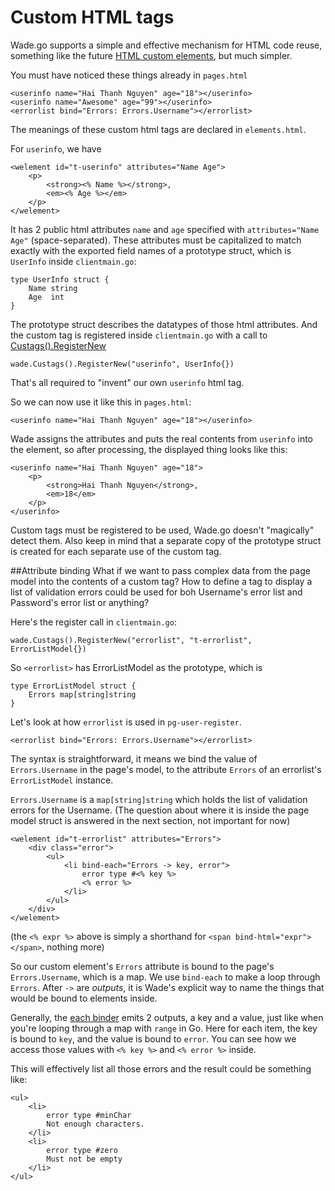 # Custom HTML tags

Wade.go supports a simple and effective mechanism for HTML code reuse, something like the future [HTML custom elements](http://www.html5rocks.com/en/tutorials/webcomponents/customelements/), but much simpler.

You must have noticed these things already in `pages.html`

    <userinfo name="Hai Thanh Nguyen" age="18"></userinfo>
    <userinfo name="Awesome" age="99"></userinfo>
    <errorlist bind="Errors: Errors.Username"></errorlist>

The meanings of these custom html tags are declared in `elements.html`.

For `userinfo`, we have

    <welement id="t-userinfo" attributes="Name Age">
        <p>
            <strong><% Name %></strong>,
            <em><% Age %></em>
        </p>
    </welement>
It has 2 public html attributes `name` and `age` specified with `attributes="Name Age"` (space-separated). These attributes must be capitalized to match exactly with the exported field names of a prototype struct, which is `UserInfo` inside `clientmain.go`:

    type UserInfo struct {
    	Name string
    	Age  int
    }
The prototype struct describes the datatypes of those html attributes. And the custom tag is registered inside `clientmain.go` with a call to [Custags().RegisterNew](http://godoc.org/github.com/phaikawl/wade#Wade.Custags)

    wade.Custags().RegisterNew("userinfo", UserInfo{})

That's all required to "invent" our own `userinfo` html tag.

So we can now use it like this in `pages.html`:

    <userinfo name="Hai Thanh Nguyen" age="18"></userinfo>
Wade assigns the attributes and puts the real contents from `userinfo` into the element, so after processing, the displayed thing looks like this:

    <userinfo name="Hai Thanh Nguyen" age="18">
        <p>
            <strong>Hai Thanh Nguyen</strong>,
            <em>18</em>
        </p>
    </userinfo>
Custom tags must be registered to be used, Wade.go doesn't "magically" detect them. Also keep in mind that a separate copy of the prototype struct is created for each separate use of the custom tag.

##Attribute binding
What if we want to pass complex data from the page model into the contents of a custom tag? How to define a tag to display a list of validation errors could be used for boh Username's error list and Password's error list or anything?

Here's the register call in `clientmain.go`:

    wade.Custags().RegisterNew("errorlist", "t-errorlist", ErrorListModel{})

So `<errorlist>` has ErrorListModel as the prototype, which is

    type ErrorListModel struct {
    	Errors map[string]string
    }

Let's look at how `errorlist` is used in `pg-user-register`.

    <errorlist bind="Errors: Errors.Username"></errorlist>
The syntax is straightforward, it means we bind the value of `Errors.Username` in the page's model, to the attribute `Errors` of an errorlist's `ErrorListModel` instance.

`Errors.Username` is a `map[string]string` which holds the list of validation errors for the Username. (The question about where it is inside the page model struct is answered in the next section, not important for now)

    <welement id="t-errorlist" attributes="Errors">
        <div class="error">
    		<ul>
    			<li bind-each="Errors -> key, error">
    				error type #<% key %>
    				<% error %>
    			</li>
    		</ul>
    	</div>
    </welement>

(the `<% expr %>` above is simply a shorthand for `<span bind-html="expr"></span>`, nothing more)

So our custom element's `Errors` attribute is bound to the page's `Errors.Username`, which is a map. We use `bind-each` to make a loop through `Errors`. After `->` are *outputs*, it is Wade's explicit way to name the things that would be bound to elements inside.

Generally, the [each binder](http://godoc.org/github.com/phaikawl/wade/bind#EachBinder) emits 2 outputs, a key and a value, just like when you're looping through a map with `range` in Go. Here for each item, the key is bound to `key`, and the value is bound to `error`. You can see how we access those values with `<% key %>` and `<% error %>` inside.

This will effectively list all those errors and the result could be something like:

    <ul>
		<li>
			error type #minChar
			Not enough characters.
		</li>
		<li>
			error type #zero
			Must not be empty
		</li>
    </ul>



